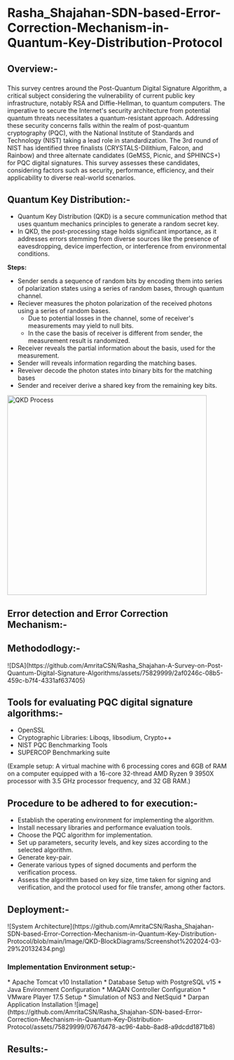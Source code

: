 # Rasha_Shajahan-SDN-based-Error-Correction-Mechanism-in-Quantum-Key-Distribution-Protocol

###

<h2 align="left">Overview:- </h2>

###
This survey centres around the Post-Quantum Digital Signature Algorithm, a critical subject considering the vulnerability of current public key infrastructure, notably RSA and Diffie-Hellman, to quantum computers. The imperative to secure the Internet's security architecture from potential quantum threats necessitates a quantum-resistant approach. Addressing these security concerns falls within the realm of post-quantum cryptography (PQC), with the National Institute of Standards and Technology (NIST) taking a lead role in standardization. The 3rd round of NIST has identified three finalists (CRYSTALS-Dilithium, Falcon, and Rainbow) and three alternate candidates (GeMSS, Picnic, and SPHINCS+) for PQC digital signatures. This survey assesses these candidates, considering factors such as security, performance, efficiency, and their applicability to diverse real-world scenarios.

<h2 align="left">Quantum Key Distribution:- </h2>

* Quantum Key Distribution (QKD) is a secure communication method that uses quantum mechanics principles to generate a random secret key.
* In QKD, the post-processing stage holds significant importance, as it addresses errors stemming from diverse sources like the presence of eavesdropping, device imperfection, or interference from environmental conditions.

**Steps:**

* Sender sends a sequence of random bits by encoding them into series of polarization states using a series of random bases, through quantum channel. 
* Reciever measures the photon polarization of the received photons using a series of random bases.
    * Due to potential losses in the channel, some of receiver's measurements may yield to null bits.
    * In the case the basis of receiver is different from sender, the measurement result is randomized.
* Receiver reveals the partial information about the basis, used for the measurement. 
* Sender will reveals information regarding the matching bases. 
* Reveiver decode the photon states into binary bits for the matching bases  
* Sender and receiver derive a shared key from the remaining key bits.  
<img width="455" alt="QKD Process" src="https://github.com/AmritaCSN/Rasha_Shajahan-SDN-based-Error-Correction-Mechanism-in-Quantum-Key-Distribution-Protocol/blob/main/Image/QKD-BlockDiagrams/Screenshot%202024-05-16%2017171.png">

<h2 align="left">Error detection and Error Correction Mechanism:- </h2>

<h2 align="left">Methododlogy:- </h2>
![DSA](https://github.com/AmritaCSN/Rasha_Shajahan-A-Survey-on-Post-Quantum-Digital-Signature-Algorithms/assets/75829999/2af0246c-08b5-459c-b7f4-4331af637405)




###
 <h2 align="left">Tools for evaluating PQC digital signature algorithms:- </h2>

 * OpenSSL
 * Cryptographic Libraries: Liboqs, libsodium, Crypto++
 * NIST PQC Benchmarking Tools
 * SUPERCOP Benchmarking suite
   
(Example setup: A virtual machine with 6 processing cores and 6GB of RAM on a computer equipped with a 16-core 32-thread AMD Ryzen 9 3950X processor with 3.5 GHz processor frequency, and 32 GB RAM.)

###
 <h2 align="left">Procedure to be adhered to for execution:- </h2>

* Establish the operating environment for implementing the algorithm.
* Install necessary libraries and performance evaluation tools.
* Choose the PQC algorithm for implementation.
* Set up parameters, security levels, and key sizes according to the selected algorithm.
* Generate key-pair.
* Generate various types of signed documents and perform the verification process.
* Assess the algorithm based on key size, time taken for signing and verification, and the protocol used for file transfer, among other factors.

###
 <h2 align="left">Deployment:- </h2>
 ![System Architecture](https://github.com/AmritaCSN/Rasha_Shajahan-SDN-based-Error-Correction-Mechanism-in-Quantum-Key-Distribution-Protocol/blob/main/Image/QKD-BlockDiagrams/Screenshot%202024-03-29%20132434.png)
 <h3 align="left">Implementation Environment setup:- </h3>
* Apache Tomcat v10 Installation
* Database Setup with PostgreSQL v15 
* Java Environment Configuration
* MAQAN Controller Configuration
* VMware Player 17.5 Setup
* Simulation of NS3 and NetSquid
* Darpan Application Installation
![image](https://github.com/AmritaCSN/Rasha_Shajahan-SDN-based-Error-Correction-Mechanism-in-Quantum-Key-Distribution-Protocol/assets/75829999/0767d478-ac96-4abb-8ad8-a9dcdd1871b8)


 ###
 <h2 align="left">Results:- </h2>

